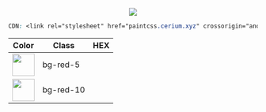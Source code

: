 
<p align="center"> <img src="https://i.imgur.com/caJNU2a.png"> </p>

```css
CDN: <link rel="stylesheet" href="paintcss.cerium.xyz" crossorigin="anonymous" />
```

| Color                                                       | Class         | HEX           |
| ---                                                         | ---           | ---           |
| <img width="45" src="https://i.imgur.com/91TlDMf.png">      | bg-red-5      |               |
| <img width="45" src="https://i.imgur.com/SpVf22g.png">      | bg-red-10     |               |

